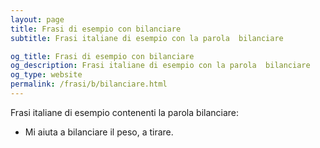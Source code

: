 ```yaml
---
layout: page
title: Frasi di esempio con bilanciare 
subtitle: Frasi italiane di esempio con la parola  bilanciare

og_title: Frasi di esempio con bilanciare 
og_description: Frasi italiane di esempio con la parola  bilanciare
og_type: website
permalink: /frasi/b/bilanciare.html
---
```


Frasi italiane di esempio contenenti la parola bilanciare:


- Mi aiuta a bilanciare il peso, a tirare.
